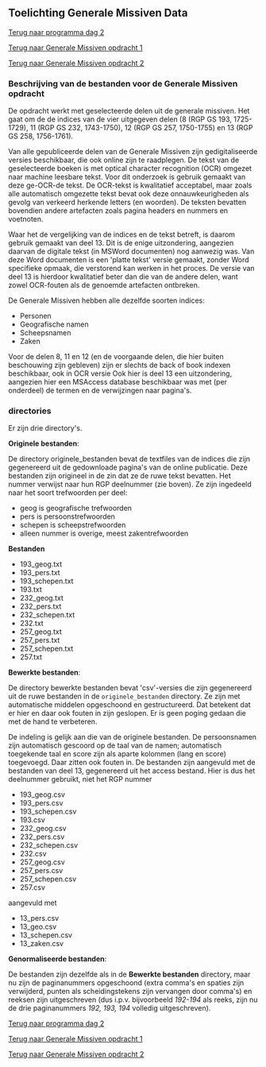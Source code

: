 ## Toelichting Generale Missiven Data

[Terug naar programma dag 2](README.md)

[Terug naar Generale Missiven opdracht 1](gm_opdracht.md)

[Terug naar Generale Missiven opdracht 2](gm_opdracht2.md)

### Beschrijving van de bestanden voor de Generale Missiven opdracht

De opdracht werkt met geselecteerde delen uit de generale missiven. Het gaat om de de indices van de vier uitgegeven delen (8 (RGP GS 193, 1725-1729), 11 (RGP GS 232, 1743-1750), 12 (RGP GS 257, 1750-1755) en 13 (RGP GS 258, 1756-1761).

Van alle gepubliceerde delen van de Generale Missiven zijn gedigitaliseerde versies beschikbaar, die ook online zijn te raadplegen. De tekst van de geselecteerde boeken is met optical character recognition (OCR) omgezet naar machine leesbare tekst. Voor dit onderzoek is gebruik gemaakt van deze ge-OCR-de tekst. De OCR-tekst is kwalitatief acceptabel, maar zoals alle automatisch omgezette tekst bevat ook deze onnauwkeurigheden als gevolg van verkeerd herkende letters (en woorden). De teksten bevatten bovendien andere artefacten zoals pagina headers en nummers en voetnoten.

Waar het de vergelijking van de indices en de tekst betreft, is daarom gebruik gemaakt van deel 13. Dit is de enige uitzondering, aangezien daarvan de digitale tekst (in MSWord documenten) nog aanwezig was. Van deze Word documenten is een 'platte tekst' versie gemaakt, zonder Word specifieke opmaak, die verstorend kan werken in het proces. De versie van deel 13 is hierdoor kwalitatief beter dan die van de andere delen, want zowel OCR-fouten als de genoemde artefacten ontbreken.

De Generale Missiven hebben alle dezelfde soorten indices:

- Personen
- Geografische namen
- Scheepsnamen
- Zaken

Voor de delen 8, 11 en 12 (en de voorgaande delen, die hier buiten beschouwing zijn gebleven) zijn er slechts de back of book indexen beschikbaar, ook in OCR versie
Ook hier is deel 13 een uitzondering, aangezien hier een MSAccess database beschikbaar was met (per onderdeel) de termen en de verwijzingen naar pagina's.

### directories

Er zijn drie directory's.

**Originele bestanden**:

De directory originele_bestanden bevat de textfiles van de indices die zijn gegenereerd uit de gedownloade pagina's van de online publicatie. Deze bestanden zijn origineel in de zin dat ze de ruwe tekst bevatten. Het nummer verwijst naar hun RGP deelnummer (zie boven). Ze zijn ingedeeld naar het soort trefwoorden per deel:

- geog is geografische trefwoorden
- pers is persoonstrefwoorden
- schepen is scheepstrefwoorden
- alleen nummer is overige, meest zakentrefwoorden

**Bestanden**

- 193\_geog.txt
- 193\_pers.txt
- 193\_schepen.txt
- 193.txt
- 232\_geog.txt
- 232\_pers.txt
- 232\_schepen.txt
- 232.txt
- 257\_geog.txt
- 257\_pers.txt
- 257\_schepen.txt
- 257.txt

**Bewerkte bestanden**:

De directory bewerkte bestanden bevat 'csv'-versies die zijn gegenereerd uit de ruwe bestanden in de `originele_bestanden` directory. Ze zijn met automatische middelen opgeschoond en gestructureerd. Dat betekent dat er hier en daar ook fouten in zijn geslopen. Er is geen poging gedaan die met de hand te verbeteren.

De indeling is gelijk aan die van de originele bestanden.
De persoonsnamen zijn automatisch gescoord op de taal van de namen; automatisch toegekende taal en score zijn als aparte kolommen (lang en score) toegevoegd. Daar zitten ook fouten in.
De bestanden zijn aangevuld met de bestanden van deel 13, gegenereerd uit het access bestand. Hier is dus het deelnummer gebruikt, niet het RGP nummer

- 193\_geog.csv
- 193\_pers.csv
- 193\_schepen.csv
- 193.csv
- 232\_geog.csv
- 232\_pers.csv
- 232\_schepen.csv
- 232.csv
- 257\_geog.csv
- 257\_pers.csv
- 257\_schepen.csv
- 257.csv

aangevuld met

- 13\_pers.csv
- 13\_geo.csv
- 13\_schepen.csv
- 13\_zaken.csv

**Genormaliseerde bestanden**:

De bestanden zijn dezelfde als in de **Bewerkte bestanden** directory, maar nu zijn de paginanummers opgeschoond (extra comma's en spaties zijn verwijderd, punten als scheidingstekens zijn vervangen door comma's) en reeksen zijn uitgeschreven (dus i.p.v. bijvoorbeeld *192-194* als reeks, zijn nu de drie paginanummers *192, 193, 194* volledig uitgeschreven).

[Terug naar programma dag 2](README.md)

[Terug naar Generale Missiven opdracht 1](gm_opdracht.md)

[Terug naar Generale Missiven opdracht 2](gm_opdracht2.md)
